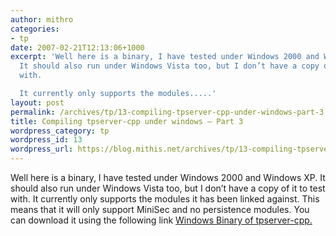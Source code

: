 ```yaml
---
author: mithro
categories:
- tp
date: 2007-02-21T12:13:06+1000
excerpt: 'Well here is a binary, I have tested under Windows 2000 and Windows XP.
  It should also run under Windows Vista too, but I don’t have a copy of it to test
  with.

  It currently only supports the modules.....'
layout: post
permalink: /archives/tp/13-compiling-tpserver-cpp-under-windows-part-3
title: Compiling tpserver-cpp under windows – Part 3
wordpress_category: tp
wordpress_id: 13
wordpress_url: https://blog.mithis.net/archives/tp/13-compiling-tpserver-cpp-under-windows-part-3
---
```

Well here is a binary, I have tested under Windows 2000 and Windows XP. It should also run under Windows Vista too, but I don’t have a copy of it to test with.
It currently only supports the modules it has been linked against. This means that it will only support MiniSec and no persistence modules.
You can download it using the following link [Windows Binary of tpserver-cpp.](http://blog.mithis.net/wp-content/uploads/2007/02/tpserver-standalone.zip)
